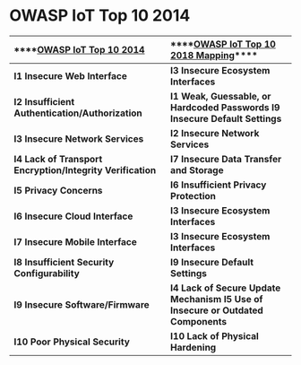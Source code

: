 # OWASP IoT Top 10 2014



| \*\*\*\*[**OWASP IoT Top 10 2014**](https://www.owasp.org/index.php/Top_10_IoT_Vulnerabilities_%282014%29) | \*\*\*\*[**OWASP IoT Top 10 2018 Mapping**](https://www.owasp.org/images/1/1c/OWASP-IoT-Top-10-2018-final.pdf)\*\*\*\* |
| :--- | :--- |
| **I1 Insecure Web Interface** | **I3 Insecure Ecosystem Interfaces** |
| **I2 Insufficient Authentication/Authorization** | **I1 Weak, Guessable, or Hardcoded Passwords**  **I9 Insecure Default Settings** |
| **I3 Insecure Network Services** | **I2 Insecure Network Services** |
| **I4 Lack of Transport Encryption/Integrity Verification** | **I7 Insecure Data Transfer and Storage** |
| **I5 Privacy Concerns** | **I6 Insufficient Privacy Protection** |
| **I6 Insecure Cloud Interface** | **I3 Insecure Ecosystem Interfaces** |
| **I7 Insecure Mobile Interface** | **I3 Insecure Ecosystem Interfaces** |
| **I8 Insufficient Security Configurability** | **I9 Insecure Default Settings** |
| **I9 Insecure Software/Firmware** | **I4 Lack of Secure Update Mechanism**  **I5 Use of Insecure or Outdated Components** |
| **I10 Poor Physical Security** | **I10 Lack of Physical Hardening** |

